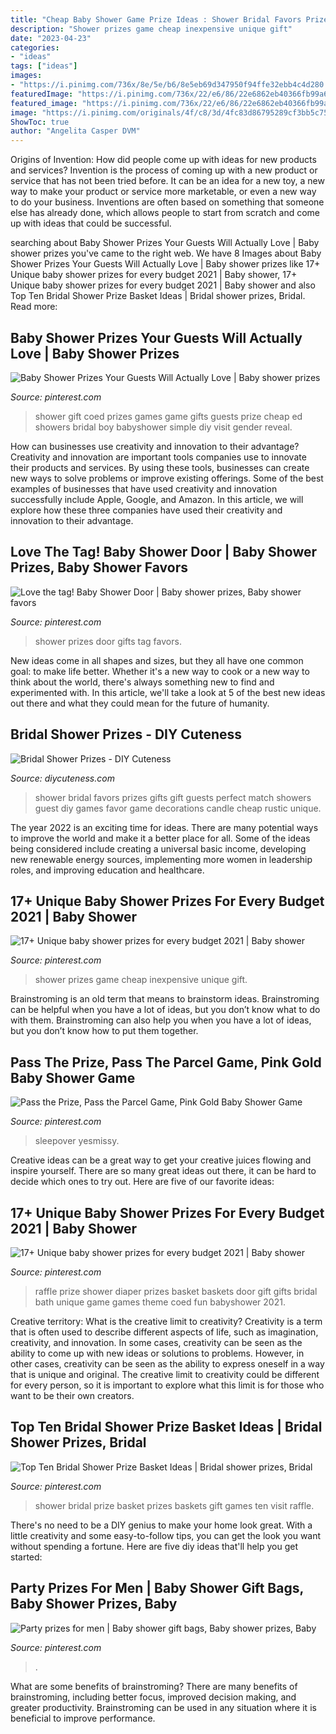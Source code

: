 ```yaml
---
title: "Cheap Baby Shower Game Prize Ideas : Shower Bridal Favors Prizes Gifts Gift Guests Perfect Match Showers Guest Diy Games Favor Game Decorations Candle Cheap Rustic Unique"
description: "Shower prizes game cheap inexpensive unique gift"
date: "2023-04-23"
categories:
- "ideas"
tags: ["ideas"]
images:
- "https://i.pinimg.com/736x/8e/5e/b6/8e5eb69d347950f94ffe32ebb4c4d280.jpg"
featuredImage: "https://i.pinimg.com/736x/22/e6/86/22e6862eb40366fb99a6d2a9bd72fa96.jpg"
featured_image: "https://i.pinimg.com/736x/22/e6/86/22e6862eb40366fb99a6d2a9bd72fa96.jpg"
image: "https://i.pinimg.com/originals/4f/c8/3d/4fc83d86795289cf3bb5c75be0ea8c36.jpg"
ShowToc: true
author: "Angelita Casper DVM"
---
```



Origins of Invention: How did people come up with ideas for new products and services?
Invention is the process of coming up with a new product or service that has not been tried before. It can be an idea for a new toy, a new way to make your product or service more marketable, or even a new way to do your business. Inventions are often based on something that someone else has already done, which allows people to start from scratch and come up with ideas that could be successful.

	

		
searching about Baby Shower Prizes Your Guests Will Actually Love | Baby shower prizes you've came to the right web. We have 8 Images about Baby Shower Prizes Your Guests Will Actually Love | Baby shower prizes like 17+ Unique baby shower prizes for every budget 2021 | Baby shower, 17+ Unique baby shower prizes for every budget 2021 | Baby shower and also Top Ten Bridal Shower Prize Basket Ideas | Bridal shower prizes, Bridal. Read more:
		
    
## Baby Shower Prizes Your Guests Will Actually Love | Baby Shower Prizes

<img loading=lazy src="https://i.pinimg.com/736x/8e/5e/b6/8e5eb69d347950f94ffe32ebb4c4d280.jpg" onerror="this.onerror=null;this.src='https://tse3.mm.bing.net/th?id=OIP.XDFcoha8eQj62KHQShOkfQHaJ4&amp;pid=15.1';" alt="Baby Shower Prizes Your Guests Will Actually Love | Baby shower prizes">

_Source: pinterest.com_

>shower gift coed prizes games game gifts guests prize cheap ed showers bridal boy babyshower simple diy visit gender reveal. 

	

How can businesses use creativity and innovation to their advantage?
Creativity and innovation are important tools companies use to innovate their products and services. By using these tools, businesses can create new ways to solve problems or improve existing offerings. Some of the best examples of businesses that have used creativity and innovation successfully include Apple, Google, and Amazon. In this article, we will explore how these three companies have used their creativity and innovation to their advantage.

    
## Love The Tag! Baby Shower Door | Baby Shower Prizes, Baby Shower Favors

<img loading=lazy src="https://i.pinimg.com/736x/0e/61/23/0e61233f67789ea8e6d052050f688300.jpg" onerror="this.onerror=null;this.src='https://tse4.mm.bing.net/th?id=OIP.AK3Wft4Bv5Fh-2RfVKrZNQAAAA&amp;pid=15.1';" alt="Love the tag! Baby Shower Door | Baby shower prizes, Baby shower favors">

_Source: pinterest.com_

>shower prizes door gifts tag favors. 

	

New ideas come in all shapes and sizes, but they all have one common goal: to make life better. Whether it's a new way to cook or a new way to think about the world, there's always something new to find and experimented with. In this article, we'll take a look at 5 of the best new ideas out there and what they could mean for the future of humanity.

    
## Bridal Shower Prizes - DIY Cuteness

<img loading=lazy src="https://diycuteness.com/wp-content/uploads/2020/01/Bridal-Shower-Prizes-3.jpg" onerror="this.onerror=null;this.src='https://tse2.mm.bing.net/th?id=OIP.l_tD0dqfhcA_rOP6OPwurgHaJ4&amp;pid=15.1';" alt="Bridal Shower Prizes - DIY Cuteness">

_Source: diycuteness.com_

>shower bridal favors prizes gifts gift guests perfect match showers guest diy games favor game decorations candle cheap rustic unique. 

	

The year 2022 is an exciting time for ideas. There are many potential ways to improve the world and make it a better place for all. Some of the ideas being considered include creating a universal basic income, developing new renewable energy sources, implementing more women in leadership roles, and improving education and healthcare.

    
## 17+ Unique Baby Shower Prizes For Every Budget 2021 | Baby Shower

<img loading=lazy src="https://i.pinimg.com/736x/22/e6/86/22e6862eb40366fb99a6d2a9bd72fa96.jpg" onerror="this.onerror=null;this.src='https://tse4.mm.bing.net/th?id=OIP.ZOfOO_H4KnGwgRaj0CFnlgHaLG&amp;pid=15.1';" alt="17+ Unique baby shower prizes for every budget 2021 | Baby shower">

_Source: pinterest.com_

>shower prizes game cheap inexpensive unique gift. 

	

Brainstroming is an old term that means to brainstorm ideas. Brainstroming can be helpful when you have a lot of ideas, but you don’t know what to do with them. Brainstroming can also help you when you have a lot of ideas, but you don’t know how to put them together.

    
## Pass The Prize, Pass The Parcel Game, Pink Gold Baby Shower Game

<img loading=lazy src="https://i.pinimg.com/736x/27/64/78/2764785288cc3ba05ebaea739220b53b.jpg" onerror="this.onerror=null;this.src='https://tse2.mm.bing.net/th?id=OIP.XB_EGv3IJh-F67VOwzB8QgHaKX&amp;pid=15.1';" alt="Pass the Prize, Pass the Parcel Game, Pink Gold Baby Shower Game">

_Source: pinterest.com_

>sleepover yesmissy. 

	

Creative ideas can be a great way to get your creative juices flowing and inspire yourself. There are so many great ideas out there, it can be hard to decide which ones to try out. Here are five of our favorite ideas: 

    
## 17+ Unique Baby Shower Prizes For Every Budget 2021 | Baby Shower

<img loading=lazy src="https://i.pinimg.com/736x/98/d8/e5/98d8e5f7cd4552e4b090b4b339e12d6f.jpg" onerror="this.onerror=null;this.src='https://tse3.mm.bing.net/th?id=OIP.dTipkan59upwGW29eotxqwHaIb&amp;pid=15.1';" alt="17+ Unique baby shower prizes for every budget 2021 | Baby shower">

_Source: pinterest.com_

>raffle prize shower diaper prizes basket baskets door gift gifts bridal bath unique game games theme coed fun babyshower 2021. 

	

Creative territory: What is the creative limit to creativity?
Creativity is a term that is often used to describe different aspects of life, such as imagination, creativity, and innovation. In some cases, creativity can be seen as the ability to come up with new ideas or solutions to problems. However, in other cases, creativity can be seen as the ability to express oneself in a way that is unique and original. The creative limit to creativity could be different for every person, so it is important to explore what this limit is for those who want to be their own creators.

    
## Top Ten Bridal Shower Prize Basket Ideas | Bridal Shower Prizes, Bridal

<img loading=lazy src="https://i.pinimg.com/originals/4f/c8/3d/4fc83d86795289cf3bb5c75be0ea8c36.jpg" onerror="this.onerror=null;this.src='https://tse3.mm.bing.net/th?id=OIP.9aDA0PrWQ15ERf8mZuc1zAHaJ4&amp;pid=15.1';" alt="Top Ten Bridal Shower Prize Basket Ideas | Bridal shower prizes, Bridal">

_Source: pinterest.com_

>shower bridal prize basket prizes baskets gift games ten visit raffle. 

	

There's no need to be a DIY genius to make your home look great. With a little creativity and some easy-to-follow tips, you can get the look you want without spending a fortune. Here are five diy ideas that'll help you get started:  

    
## Party Prizes For Men | Baby Shower Gift Bags, Baby Shower Prizes, Baby

<img loading=lazy src="https://i.pinimg.com/originals/be/19/27/be19272f1e15b9de9c9d1e80edefc483.png" onerror="this.onerror=null;this.src='https://tse1.mm.bing.net/th?id=OIP.wV1N6_tFJskCIwQwTZvmDAHaJ4&amp;pid=15.1';" alt="Party prizes for men | Baby shower gift bags, Baby shower prizes, Baby">

_Source: pinterest.com_

>. 

	

What are some benefits of brainstroming?
There are many benefits of brainstroming, including better focus, improved decision making, and greater productivity. Brainstroming can be used in any situation where it is beneficial to improve performance.

